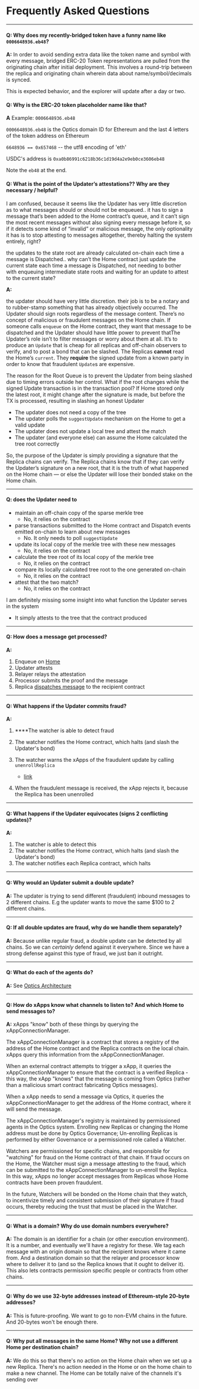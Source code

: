 # Frequently Asked Questions

-------
#### Q: Why does my recently-bridged token have a funny name like `0006648936.eb48`?

**A:**
In order to avoid sending extra data like the token name and symbol with every message, bridged ERC-20 Token representations are pulled from the originating chain after initial deployment.  This involves a round-trip between the replica and originating chain wherein data about name/symbol/decimals is synced. 

This is expected behavior, and the explorer will update after a day or two. 

#### Q: Why is the ERC-20 token placeholder name like that?

**A**
Example: `0006648936.eb48` 

`0006648936.eb48` is the Optics domain ID for Ethereum and the last 4 letters of the token address on Ethereum

`6648936 == 0x657468` -- the utf8 encoding of 'eth'

USDC's address is `0xa0b86991c6218b36c1d19d4a2e9eb0ce3606eb48`

Note the `eb48` at the end.

#### Q: What is the point of the Updater’s attestations?? Why are they necessary / helpful?

I am confused, because it seems like the Updater has very little discretion as to what messages should or should not be enqueued.. it has to sign a message that’s been added to the Home contract’s queue, and it can’t sign the most recent messages without also signing every message before it, so if it detects some kind of “invalid” or malicious message, the only optionality it has is to stop attesting to messages altogether, thereby halting the system entirely, right?

the updates to the state root are already calculated on-chain each time a message is Dispatched.. why can’t the Home contract just update the current state each time a message is Dispatched, not needing to bother with enqueuing intermediate state roots and waiting for an update to attest to the current state?

**A:**

the updater should have very little discretion. their job is to be a notary and to rubber-stamp something that has already objectively occurred. The Updater should sign roots regardless of the message content. There’s no concept of malicious or fraudulent messages on the Home chain. If someone calls `enqueue` on the Home contract, they want that message to be dispatched and the Updater should have little power to prevent thatThe Updater’s role isn’t to filter messages or worry about them at all. It’s to produce an `Update` that is cheap for all replicas and off-chain observers to verify, and to post a bond that can be slashed. The Replicas **cannot** read the Home’s `current`. They **require** the signed update from a known party in order to know that fraudulent `Update`s are expensive.

The reason for the Root Queue is to prevent the Updater from being slashed due to timing errors outside her control. What if the root changes while the signed Update transaction is in the transaction pool? If Home stored only the latest root, it might change after the signature is made, but before the TX is processed, resulting in slashing an honest Updater

- The updater does not need a copy of the tree
- The updater polls the `suggestUpdate` mechanism on the Home to get a valid update
- The updater does not update a local tree and attest the match
- The updater (and everyone else) can assume the Home calculated the tree root correctly

So, the purpose of the Updater is simply providing a signature that the Replica chains can verify. The Replica chains know that if they can verify the Updater’s signature on a new root, that it is the truth of what happened on the Home chain — or else the Updater will lose their bonded stake on the Home chain.

-------

#### Q: does the Updater need to

- maintain an off-chain copy of the sparse merkle tree
  - No, it relies on the contract
- parse transactions submitted to the Home contract and Dispatch events emitted on-chain to learn about new messages
  - No. It only needs to poll `suggestUpdate`
- update its local copy of the merkle tree with these new messages
  - No, it relies on the contract
- calculate the tree root of its local copy of the merkle tree
  - No, it relies on the contract
- compare its locally calculated tree root to the one generated on-chain
  - No, it relies on the contract
- attest that the two match?
  - No, it relies on the contract

I am definitely missing some insight into what function the Updater serves in the system

- It simply attests to the tree that the contract produced

-------

#### Q: How does a message get processed?

**A:**

1. Enqueue on [Home](https://github.com/celo-org/optics-monorepo/blob/main/solidity/optics-core/contracts/Home.sol)
2. Updater attests
3. Relayer relays the attestation
4. Processor submits the proof and the message
5. Replica [dispatches message](https://github.com/celo-org/optics-monorepo/blob/main/solidity/optics-core/contracts/Replica.sol#L202-L239) to the recipient contract

-------

#### Q: What happens if the Updater commits fraud?

**A:**

1. ****The watcher is able to detect fraud

2. The watcher notifies the Home contract, which halts (and slash the Updater's bond)

3. The watcher warns the xApps of the fraudulent update by calling `unenrollReplica`

    - [link](https://github.com/celo-org/optics-monorepo/blob/main/solidity/optics-core/contracts/XAppConnectionManager.sol#L38-L42)

4. When the fraudulent message is received, the xApp rejects it, because the Replica has been unenrolled

-------

#### Q: What happens if the Updater equivocates (signs 2 conflicting updates)?

**A:**

1. The watcher is able to detect this
2. The watcher notifies the Home contract, which halts (and slash the Updater's bond)
3. The watcher notifies each Replica contract, which halts

-------

#### Q: Why would an Updater submit a double update?

**A:** The updater is trying to send different (fraudulent) inbound messages to 2 different chains. E.g the updater wants to move the same $100 to 2 different chains.

-------

#### Q: If all double updates are fraud, why do we handle them separately?

**A:** Because unlike regular fraud, a double update can be detected by all chains. So we can *certainly* defend against it everywhere. Since we have a strong defense against this type of fraud, we just ban it outright.

-------

#### Q: What do each of the agents do?

**A:** See [Optics Architecture](./architecture.md)

-------

#### Q: How do xApps know what channels to listen to? And which Home to send messages to?

**A:** xApps "know" both of these things by querying the xAppConnectionManager.

The xAppConnectionManager is a contract that stores a registry of the address of the Home contract and the Replica contracts on the local chain. xApps query this information from the xAppConnectionManager.

When an external contract attempts to trigger a xApp, it queries the xAppConnectionManager to ensure that the contract is a verified Replica - this way, the xApp "knows" that the message is coming from Optics (rather than a malicious smart contract fabricating Optics messages).

When a xApp needs to send a message via Optics, it queries the xAppConnectionManager to get the address of the Home contract, where it will send the message.

The xAppConnectionManager's registry is maintained by permissioned agents in the Optics system. Enrolling new Replicas or changing the Home address must be done by Optics Governance; Un-enrolling Replicas is performed by either Governance or a permissioned role called a Watcher.

Watchers are permissioned for specific chains, and responsible for "watching" for fraud on the Home contract of that chain. If fraud occurs on the Home, the Watcher must sign a message attesting to the fraud, which can be submitted to the xAppConnectionManager to un-enroll the Replica. In this way, xApps no longer accept messages from Replicas whose Home contracts have been proven fraudulent.

In the future, Watchers will be bonded on the Home chain that they watch, to incentivize timely and consistent submission of their signature if fraud occurs, thereby reducing the trust that must be placed in the Watcher.

-------

#### Q: What is a domain? Why do use domain numbers everywhere?

**A:** The domain is an identifier for a chain (or other execution environment). It is a number, and eventually we'll have a registry for these. We tag each message with an origin domain so that the recipient knows where it came from. And a destination domain so that the relayer and processor know where to deliver it to (and so the Replica knows that it ought to deliver it). This also lets contracts permission specific people or contracts from other chains.

-------

#### Q: Why do we use 32-byte addresses instead of Ethereum-style 20-byte addresses?

**A:** This is future-proofing. We want to go to non-EVM chains in the future. And 20-bytes won't be enough there.

-------

#### Q: Why put all messages in the same Home? Why not use a different Home per destination chain?

**A:** We do this so that there's no action on the Home chain when we set up a new Replica. There's no action needed in the Home or on the home chain to make a new channel. The Home can be totally naive of the channels it's sending over
